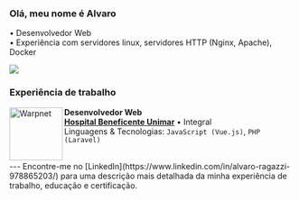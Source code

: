 ### Olá, meu nome é Alvaro

• Desenvolvedor Web
<br/>
• Experiência com servidores linux, servidores HTTP (Nginx, Apache), Docker

![](https://github-readme-stats.vercel.app/api/wakatime?username=aragazzi&layout=compact&custom_title=O%20que%20eu%20estou%20fazendo&theme=dark)

### Experiência de trabalho

[<img align="left" height="94px" width="94px" alt="Warpnet" src="https://scontent.fmii9-1.fna.fbcdn.net/v/t39.30808-6/260790142_4526107270792224_7383873373838494419_n.jpg?_nc_cat=104&ccb=1-7&_nc_sid=6ee11a&_nc_ohc=qqqaVR9YZ3YQ7kNvgHXKkJY&_nc_oc=AdgkIlOe8GCMWb51Jdmkvs3CwpGnMpP2TCFOU2Wakn2eg41lvZAUnvEivTZ_1avEcDe-AAwHNKFf3MtzL9kBczPf&_nc_zt=23&_nc_ht=scontent.fmii9-1.fna&_nc_gid=A-rBy1smlElIwaVY3_Ph6OR&oh=00_AYDVDH6qwrYxDEZvraeZQCsBf1LHLPdnVAJ1YdM7oshtRQ&oe=676AD8E6"/>](https://abhu.com.br)

**Desenvolvedor Web** \
[**Hospital Beneficente Unimar**](https://abhu.com.br) • Integral \
Linguagens & Tecnologias: `JavaScript (Vue.js)`, `PHP (Laravel)`

<br/>
---
Encontre-me no [LinkedIn](https://www.linkedin.com/in/alvaro-ragazzi-978865203/) para uma descrição mais detalhada da minha experiência de trabalho, educação e certificação.

